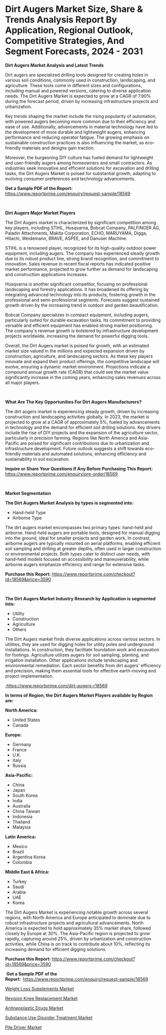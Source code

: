 <p><h1>Dirt Augers Market Size, Share & Trends Analysis Report By Application, Regional Outlook, Competitive Strategies, And Segment Forecasts, 2024 - 2031</h1></p><p><strong>Dirt Augers Market Analysis and Latest Trends</strong></p>
<p><p>Dirt augers are specialized drilling tools designed for creating holes in various soil conditions, commonly used in construction, landscaping, and agriculture. These tools come in different sizes and configurations, including manual and powered versions, catering to diverse application needs. The Dirt Augers Market is expected to grow at a CAGR of 7.90% during the forecast period, driven by increasing infrastructure projects and urbanization.</p><p>Key trends shaping the market include the rising popularity of automation, with powered augers becoming more common due to their efficiency and ease of use. Additionally, advancements in material technology have led to the development of more durable and lightweight augers, enhancing performance and reducing operator fatigue. The growing emphasis on sustainable construction practices is also influencing the market, as eco-friendly materials and designs gain traction.</p><p>Moreover, the burgeoning DIY culture has fueled demand for lightweight and user-friendly augers among homeowners and small contractors. As industries seek innovative and efficient solutions for excavation and drilling tasks, the Dirt Augers Market is poised for substantial growth, adapting to evolving consumer preferences and technology advancements.</p></p>
<p><strong>Get a Sample PDF of the Report:&nbsp;</strong> <a href="https://www.reportprime.com/enquiry/request-sample/18569?utm_campaign=28&utm_medium=2&utm_source=Github&utm_content=ia&utm_term=21112024&utm_id=dirt-augers">https://www.reportprime.com/enquiry/request-sample/18569</a></p>
<p>&nbsp;</p>
<p><strong>Dirt Augers Major Market Players</strong></p>
<p><p>The Dirt Augers market is characterized by significant competition among key players, including STIHL, Husqvarna, Bobcat Company, PALFINGER AG, Paladin Attachments, Makita Corporation, ECHO, MARUYAMA, Digga, Hitachi, Weidemann, BRAVE, ASPEE, and Danuser Machine. </p><p>STIHL is a renowned player, recognized for its high-quality outdoor power equipment, including augers. The company has experienced steady growth due to its robust product line, strong brand recognition, and commitment to innovation. Sales revenue in recent fiscal reports has indicated positive market performance, projected to grow further as demand for landscaping and construction applications increases.</p><p>Husqvarna is another significant competitor, focusing on professional landscaping and forestry applications. It has broadened its offering by integrating advanced technology into its products, fostering growth in the professional and semi-professional segments. Forecasts suggest sustained growth driven by the increasing trend in outdoor and garden beautification.</p><p>Bobcat Company specializes in compact equipment, including augers, particularly suited for durable excavation tasks. Its commitment to providing versatile and efficient equipment has enabled strong market positioning. The company's revenue growth is bolstered by infrastructure development projects worldwide, increasing the demand for powerful digging tools.</p><p>Overall, the Dirt Augers market is poised for growth, with an estimated market size valued in the millions and expected expansion driven by construction, agriculture, and landscaping sectors. As these key players innovate and expand their product offerings, the competitive landscape will evolve, ensuring a dynamic market environment. Projections indicate a compound annual growth rate (CAGR) that could see the market value significantly increase in the coming years, enhancing sales revenues across all major players.</p></p>
<p>&nbsp;</p>
<p><strong>What Are The Key Opportunities For Dirt Augers Manufacturers?</strong></p>
<p><p>The dirt augers market is experiencing steady growth, driven by increasing construction and landscaping activities globally. In 2023, the market is projected to grow at a CAGR of approximately 5%, fueled by advancements in technology and the demand for efficient soil drilling solutions. Key drivers include the rise of DIY projects and the expansion of the agriculture sector, particularly in precision farming. Regions like North America and Asia-Pacific are poised for significant contributions due to urbanization and infrastructure development. Future outlook suggests a shift towards eco-friendly materials and automated solutions, enhancing efficiency and sustainability in soil excavation.</p></p>
<p><strong>Inquire or Share Your Questions If Any Before Purchasing This Report:</strong> <a href="https://www.reportprime.com/enquiry/pre-order/18569?utm_campaign=28&utm_medium=2&utm_source=Github&utm_content=ia&utm_term=21112024&utm_id=dirt-augers">https://www.reportprime.com/enquiry/pre-order/18569</a></p>
<p>&nbsp;</p>
<p><strong>Market Segmentation</strong></p>
<p><strong>The Dirt Augers Market Analysis by types is segmented into:</strong></p>
<p><ul><li>Hand-held Type</li><li>Airborne Type</li></ul></p>
<p><p>The dirt augers market encompasses two primary types: hand-held and airborne. Hand-held augers are portable tools, designed for manual digging into the ground, ideal for smaller projects and garden work. In contrast, airborne augers are typically mounted on aerial platforms, enabling efficient soil sampling and drilling at greater depths, often used in larger construction or environmental projects. Both types cater to distinct user needs, with hand-held models focused on accessibility and maneuverability, while airborne augers emphasize efficiency and range for extensive tasks.</p></p>
<p><strong>Purchase this Report:&nbsp;</strong><a href="https://www.reportprime.com/checkout?id=18569&price=3590&utm_campaign=28&utm_medium=2&utm_source=Github&utm_content=ia&utm_term=21112024&utm_id=dirt-augers">https://www.reportprime.com/checkout?id=18569&price=3590</a></p>
<p>&nbsp;</p>
<p><strong>The Dirt Augers Market Industry Research by Application is segmented into:</strong></p>
<p><ul><li>Utility</li><li>Construction</li><li>Agriculture</li><li>Others</li></ul></p>
<p><p>The Dirt Augers market finds diverse applications across various sectors. In utilities, they are used for digging holes for utility poles and underground installations. In construction, they facilitate foundation work and excavation for footings. Agriculture utilizes augers for soil sampling, planting, and irrigation installation. Other applications include landscaping and environmental remediation. Each sector benefits from dirt augers' efficiency and precision, making them essential tools for effective earth-moving and project implementation.</p></p>
<p><a href="https://www.reportprime.com/dirt-augers-r18569?utm_campaign=28&utm_medium=2&utm_source=Github&utm_content=ia&utm_term=21112024&utm_id=dirt-augers">&nbsp;https://www.reportprime.com/dirt-augers-r18569</a></p>
<p><strong>In terms of Region, the Dirt Augers Market Players available by Region are:</strong></p>
<p>
    <p> <strong> North America: </strong>
        <ul>
            <li>United States</li>
            <li>Canada</li>
        </ul>
        </p> 
    <p> <strong> Europe: </strong>
        <ul>
            <li>Germany</li>
            <li>France</li>
            <li>U.K.</li>
            <li>Italy</li>
            <li>Russia</li>
        </ul>
        </p> 
    <p> <strong> Asia-Pacific: </strong>
        <ul>
            <li>China</li>
            <li>Japan</li>
            <li>South Korea</li>
            <li>India</li>
            <li>Australia</li>
            <li>China Taiwan</li>
            <li>Indonesia</li>
            <li>Thailand</li>
            <li>Malaysia</li>
        </ul>
        </p> 
    <p> <strong> Latin America: </strong>
        <ul>
            <li>Mexico</li>
            <li>Brazil</li>
            <li>Argentina Korea</li>
            <li>Colombia</li>
        </ul>
        </p> 
    <p> <strong> Middle East & Africa: </strong>
        <ul>
            <li>Turkey</li>
            <li>Saudi</li>
            <li>Arabia</li>
            <li>UAE</li>
            <li>Korea</li>
        </ul>
    </p>
    </p>
<p><p>The Dirt Augers Market is experiencing notable growth across several regions, with North America and Europe anticipated to dominate due to robust infrastructure projects and agricultural advancements. North America is expected to hold approximately 35% market share, followed closely by Europe at 30%. The Asia-Pacific region is projected to grow rapidly, capturing around 25%, driven by urbanization and construction activities, while China is on track to contribute about 10%, reflecting its increasing demand for efficient digging solutions.</p></p>
<p><strong>Purchase this Report: </strong><a href="https://www.reportprime.com/checkout?id=18569&price=3590&utm_campaign=28&utm_medium=2&utm_source=Github&utm_content=ia&utm_term=21112024&utm_id=dirt-augers">https://www.reportprime.com/checkout?id=18569&price=3590</a></p>
<p>&nbsp;<strong>Get a Sample PDF of the Report:&nbsp;&nbsp;</strong><a href="https://www.reportprime.com/enquiry/request-sample/18569?utm_campaign=28&utm_medium=2&utm_source=Github&utm_content=ia&utm_term=21112024&utm_id=dirt-augers">https://www.reportprime.com/enquiry/request-sample/18569</a></p>
<p><strong></strong></p>
<p><p><a href="https://issuu.com/reportprime-2/docs/weight-loss-supplements-market-size_0f2140c24b0a49?utm_campaign=28&utm_medium=2&utm_source=Github&utm_content=ia&utm_term=21112024&utm_id=dirt-augers">Weight Loss Supplements Market</a></p><p><a href="https://www.linkedin.com/pulse/revision-knee-replacement-market-size-forecast-analysis-1ubje?utm_campaign=28&utm_medium=2&utm_source=Github&utm_content=ia&utm_term=21112024&utm_id=dirt-augers">Revision Knee Replacement Market</a></p><p><a href="https://issuu.com/reportprime-2/docs/antineoplastic-drugs-market-size-20_cbd787a96fc0df?utm_campaign=28&utm_medium=2&utm_source=Github&utm_content=ia&utm_term=21112024&utm_id=dirt-augers">Antineoplastic Drugs Market</a></p><p><a href="https://www.linkedin.com/pulse/revenue-projections-substance-use-disorder-treatment-sanqe?utm_campaign=28&utm_medium=2&utm_source=Github&utm_content=ia&utm_term=21112024&utm_id=dirt-augers">Substance Use Disorder Treatment Market</a></p><p><a href="https://github.com/AKSHATREPORTPRIME/Market-Research-Report-List-6/blob/main/pile-driver-market.md?utm_campaign=28&utm_medium=2&utm_source=Github&utm_content=ia&utm_term=21112024&utm_id=dirt-augers">Pile Driver Market</a></p></p>
